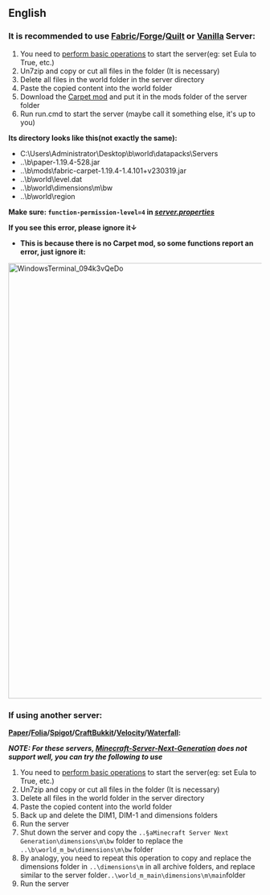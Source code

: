 ## English

### It is recommended to use [Fabric](https://fabricmc.net/use/server/)/[Forge](https://files.minecraftforge.net/net/minecraftforge/forge/)/[Quilt](https://quiltmc.org/en/install/server/) or [Vanilla](https://www.minecraft.net/en-us/download/server) Server:

1. You need to [perform basic operations](https://minecraft.fandom.com/wiki/Tutorials/Setting_up_a_server) to start the server(eg: set Eula to True, etc.)
2. Un7zip and copy or cut all files in the folder (It is necessary)
3. Delete all files in the world folder in the server directory
4. Paste the copied content into the world folder
5. Download the [Carpet mod](https://modrinth.com/mod/carpet) and put it in the mods folder of the server folder
6. Run run.cmd to start the server (maybe call it something else, it's up to you)

**Its directory looks like this(not exactly the same):**

- C:\Users\Administrator\Desktop\b\world\datapacks\Servers
- ..\b\paper-1.19.4-528.jar
- ..\b\mods\fabric-carpet-1.19.4-1.4.101+v230319.jar
- ..\b\world\level.dat
- ..\b\world\dimensions\m\bw
- ..\b\world\region

**Make sure: `function-permission-level=4` in [_server.properties_](https://minecraft.fandom.com/wiki/Server.properties)**

**If you see this error, please ignore it↓**
- **This is because there is no Carpet mod, so some functions report an error, just ignore it:**
<img width="865" alt="WindowsTerminal_094k3vQeDo" src="https://github.com/LingLing1301/Minecraft-Server-Next-Generation/assets/65935235/c888409b-96ac-445a-9920-e11f923acbe1">

### If using another server:

**[Paper](https://papermc.io/downloads/paper)/[Folia](https://papermc.io/software/folia)/[Spigot](https://getbukkit.org/download/spigot)/[CraftBukkit](https://getbukkit.org/download/craftbukkit)/[Velocity](https://papermc.io/downloads/velocity)/[Waterfall](https://papermc.io/downloads/waterfall):**

**_NOTE: For these servers, [Minecraft-Server-Next-Generation](README.md) does not support well, you can try the following to use_**

1. You need to [perform basic operations](https://minecraft.fandom.com/wiki/Tutorials/Setting_up_a_server) to start the server(eg: set Eula to True, etc.)
2. Un7zip and copy or cut all files in the folder (It is necessary)
3. Delete all files in the world folder in the server directory
4. Paste the copied content into the world folder
5. Back up and delete the DIM1, DIM-1 and dimensions folders
6. Run the server
7. Shut down the server and copy the `..§aMinecraft Server Next Generation\dimensions\m\bw` folder to replace the `..\b\world_m_bw\dimensions\m\bw` folder
8. By analogy, you need to repeat this operation to copy and replace the dimensions folder in `..\dimensions\m` in all archive folders, and replace similar to the server folder`..\world_m_main\dimensions\m\main`folder
9. Run the server



















